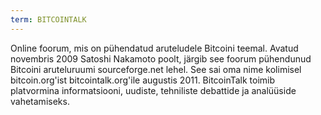 ```yaml
---
term: BITCOINTALK
---
```


Online foorum, mis on pühendatud aruteludele Bitcoini teemal. Avatud novembris 2009 Satoshi Nakamoto poolt, järgib see foorum pühendunud Bitcoini aruteluruumi sourceforge.net lehel. See sai oma nime kolimisel bitcoin.org'ist bitcointalk.org'ile augustis 2011. BitcoinTalk toimib platvormina informatsiooni, uudiste, tehniliste debattide ja analüüside vahetamiseks.